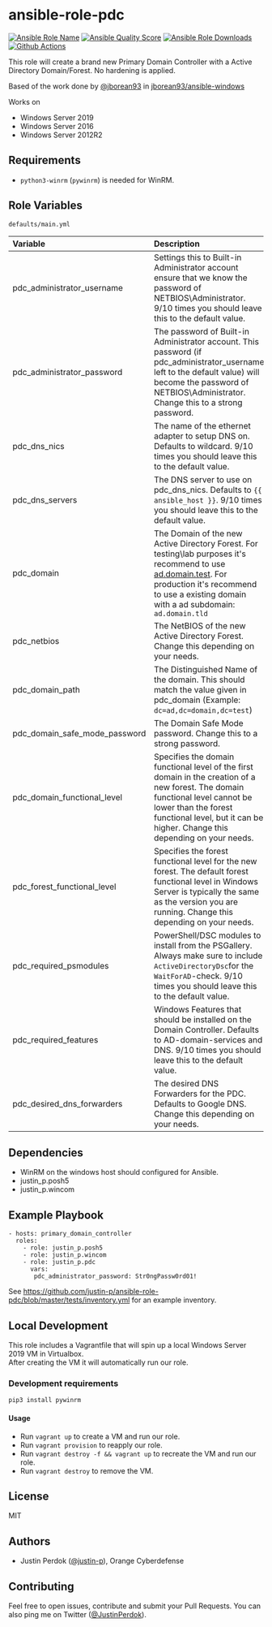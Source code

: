 # ansible-role-pdc


[![Ansible Role Name](https://img.shields.io/ansible/role/51179?label=Role%20Name&logo=ansible&style=flat-square)](https://galaxy.ansible.com/justin_p/pdc)
[![Ansible Quality Score](https://img.shields.io/ansible/quality/51179?label=Ansible%20Quality%20Score&logo=ansible&style=flat-square)](https://galaxy.ansible.com/justin_p/pdc)
[![Ansible Role Downloads](https://img.shields.io/ansible/role/d/51179?label=Ansible%20Role%20Downloads&logo=ansible&style=flat-square)](https://galaxy.ansible.com/justin_p/pdc)
[![Github Actions](https://img.shields.io/github/workflow/status/justin-p/ansible-role-pdc/CI?label=Github%20Actions&logo=github&style=flat-square)](https://github.com/justin-p/ansible-role-pdc/actions)

This role will create a brand new Primary Domain Controller with a Active Directory Domain/Forest. No hardening is applied.

Based of the work done by [@jborean93](https://github.com/jborean93) in [jborean93/ansible-windows](https://github.com/jborean93/ansible-windows)

Works on

- Windows Server 2019
- Windows Server 2016
- Windows Server 2012R2

## Requirements

- `python3-winrm` (`pywinrm`) is needed for WinRM.

## Role Variables

`defaults/main.yml`

| Variable                      | Description                                                                                                                                                                                                                                    | Default value                                                                                                                                                   |
| :---------------------------- | :--------------------------------------------------------------------------------------------------------------------------------------------------------------------------------------------------------------------------------------------- | :-------------------------------------------------------------------------------------------------------------------------------------------------------------- |
| pdc_administrator_username    | Settings this to Built-in Administrator account ensure that we know the password of NETBIOS\Administrator. 9/10 times you should leave this to the default value.                                                                              | Administrator                                                                                                                                                   |
| pdc_administrator_password    | The password of Built-in Administrator account. This password (if pdc_administrator_username left to the default value) will become the password of NETBIOS\Administrator. Change this to a strong password.                                   | P@ssw0rd!                                                                                                                                                       |
| pdc_dns_nics                  | The name of the ethernet adapter to setup DNS on. Defaults to wildcard. 9/10 times you should leave this to the default value.                                                                                                                 | \*                                                                                                                                                              |
| pdc_dns_servers               | The DNS server to use on pdc_dns_nics. Defaults to `{{ ansible_host }}`. 9/10 times you should leave this to the default value.                                                                                                                | {{ ansible_host }}                                                                                                                                              |
| pdc_domain                    | The Domain of the new Active Directory Forest. For testing\lab purposes it's recommend to use [ad.domain.test](https://www.wikiwand.com/en/.test). For production it's recommend to use a existing domain with a ad subdomain: `ad.domain.tld` | ad.example.test                                                                                                                                                 |
| pdc_netbios                   | The NetBIOS of the new Active Directory Forest. Change this depending on your needs.                                                                                                                                                           | TEST                                                                                                                                                            |
| pdc_domain_path               | The Distinguished Name of the domain. This should match the value given in pdc_domain (Example: `dc=ad,dc=domain,dc=test`)                                                                                                                     | dc=ad,dc=example,dc=test                                                                                                                                        |
| pdc_domain_safe_mode_password | The Domain Safe Mode password. Change this to a strong password.                                                                                                                                                                               | P@ssw0rd!                                                                                                                                                       |
| pdc_domain_functional_level   | Specifies the domain functional level of the first domain in the creation of a new forest. The domain functional level cannot be lower than the forest functional level, but it can be higher. Change this depending on your needs.            | Default ([Windows2008R2](https://github.com/MicrosoftDocs/windows-powershell-docs/blob/master/docset/windows/addsdeployment/Install-ADDSForest.md#-domainmode)) |
| pdc_forest_functional_level   | Specifies the forest functional level for the new forest. The default forest functional level in Windows Server is typically the same as the version you are running. Change this depending on your needs.                                     | Default ([Windows2008R2](https://github.com/MicrosoftDocs/windows-powershell-docs/blob/master/docset/windows/addsdeployment/Install-ADDSForest.md#-forestmode)) |
| pdc_required_psmodules        | PowerShell/DSC modules to install from the PSGallery. Always make sure to include `ActiveDirectoryDsc`for the `WaitForAD`-check. 9/10 times you should leave this to the default value.                                                        | [xPSDesiredStateConfiguration, NetworkingDsc, ComputerManagementDsc, ActiveDirectoryDsc]                                                                        |
| pdc_required_features         | Windows Features that should be installed on the Domain Controller. Defaults to AD-domain-services and DNS. 9/10 times you should leave this to the default value.                                                                             | ["AD-domain-services", "DNS"]                                                                                                                                   |
| pdc_desired_dns_forwarders    | The desired DNS Forwarders for the PDC. Defaults to Google DNS. Change this depending on your needs.                                                                                                                                           | ["8.8.8.8", "8.8.4.4"]                                                                                                                                          |

## Dependencies

- WinRM on the windows host should configured for Ansible.
- justin_p.posh5
- justin_p.wincom

## Example Playbook

    - hosts: primary_domain_controller
      roles:
        - role: justin_p.posh5
        - role: justin_p.wincom
        - role: justin_p.pdc
          vars:
           pdc_administrator_password: Str0ngPassw0rd01!

See https://github.com/justin-p/ansible-role-pdc/blob/master/tests/inventory.yml for an example inventory.

## Local Development

This role includes a Vagrantfile that will spin up a local Windows Server 2019 VM in Virtualbox.  
After creating the VM it will automatically run our role.

### Development requirements

`pip3 install pywinrm`

#### Usage

- Run `vagrant up` to create a VM and run our role.
- Run `vagrant provision` to reapply our role.
- Run `vagrant destroy -f && vagrant up` to recreate the VM and run our role.
- Run `vagrant destroy` to remove the VM.

## License

MIT

## Authors

- Justin Perdok ([@justin-p](https://github.com/justin-p/)), Orange Cyberdefense

## Contributing

Feel free to open issues, contribute and submit your Pull Requests. You can also ping me on Twitter ([@JustinPerdok](https://twitter.com/JustinPerdok)).

